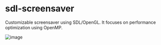 # sdl-screensaver
Customizable screensaver using SDL/OpenGL. It focuses on performance optimization using OpenMP.

![image](https://github.com/user-attachments/assets/23b5c0a4-fe38-45c1-8017-2a541e12b75c)
